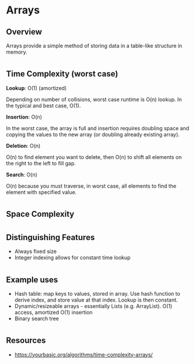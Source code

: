 # Arrays
## Overview
Arrays provide a simple method of storing data in a table-like structure in memory.

#
## Time Complexity (worst case)
**Lookup**: O(1) (amortized)

Depending on number of collisions, worst case runtime is O(n) lookup. In the typical and best case, O(1).

**Insertion**: O(n)

In the worst case, the array is full and insertion requires doubling space and copying the values to the new array (or doubling already existing array).

**Deletion**: O(n)

O(n) to find element you want to delete, then O(n) to shift all elements on the right to the left to fill gap.


**Search**: O(n)

O(n) because you must traverse, in worst case, all elements to find the element with specified value.

#
## Space Complexity

#
## Distinguishing Features
- Always fixed size
- Integer indexing allows for constant time lookup 

#
## Example uses
- Hash table: map keys to values, stored in array. Use hash function to derive index, and store value at that index. Lookup is then constant.
- Dynamic/resizeable arrays - essentially Lists (e.g. ArrayList). O(1) access, amortized O(1) insertion
- Binary search tree

#
## Resources
- https://yourbasic.org/algorithms/time-complexity-arrays/

#